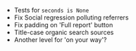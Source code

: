 
* Tests for `seconds is None`
* Fix Social regression polluting referrers
* Fix padding on 'Full report' button
* Title-case organic search sources
* Another level for 'on your way'?
